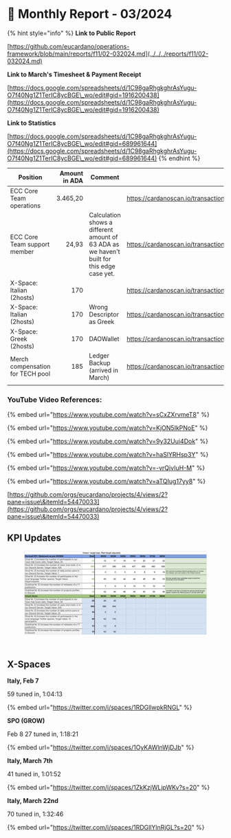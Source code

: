 # 🛫 Monthly Report - 03/2024



{% hint style="info" %}
**Link to Public Report**

[https://github.com/eucardano/operations-framework/blob/main/reports/f11/02-032024.md](../../../reports/f11/02-032024.md)



**Link to March's Timesheet & Payment Receipt**

[https://docs.google.com/spreadsheets/d/1C98gaRhgkghrAsYugu-O7f40Ng1Z1TerIC8ycBGE\_wo/edit#gid=1916200438](https://docs.google.com/spreadsheets/d/1C98gaRhgkghrAsYugu-O7f40Ng1Z1TerIC8ycBGE\_wo/edit#gid=1916200438)



**Link to Statistics**&#x20;

[https://docs.google.com/spreadsheets/d/1C98gaRhgkghrAsYugu-O7f40Ng1Z1TerIC8ycBGE\_wo/edit#gid=689961644](https://docs.google.com/spreadsheets/d/1C98gaRhgkghrAsYugu-O7f40Ng1Z1TerIC8ycBGE\_wo/edit#gid=689961644)
{% endhint %}





<table><thead><tr><th width="308">Position</th><th width="135" align="right">Amount in ADA</th><th width="204">Comment</th><th width="163" data-type="content-ref">Tx</th></tr></thead><tbody><tr><td>ECC Core Team operations</td><td align="right">3.465,20</td><td></td><td><a href="https://cardanoscan.io/transaction/56985e3a1f1286a981ac0d0fb050930e5c265ec1013e67a3a70a2757513a3189">https://cardanoscan.io/transaction/56985e3a1f1286a981ac0d0fb050930e5c265ec1013e67a3a70a2757513a3189</a></td></tr><tr><td>ECC Core Team support member</td><td align="right">24,93</td><td>Calculation shows a different amount of 63 ADA as we haven't built for this edge case yet.</td><td><a href="https://cardanoscan.io/transaction/4cf0d6289e40acca8f0c5231601bf8af1900738319acb0965164d746fb4a522b">https://cardanoscan.io/transaction/4cf0d6289e40acca8f0c5231601bf8af1900738319acb0965164d746fb4a522b</a></td></tr><tr><td>X-Space: Italian (2hosts)</td><td align="right">170</td><td></td><td><a href="https://cardanoscan.io/transaction/a1640ad254b1c32efd7475a08f846f2fe6b5f0175f115b196ce3d5a8a4285f46">https://cardanoscan.io/transaction/a1640ad254b1c32efd7475a08f846f2fe6b5f0175f115b196ce3d5a8a4285f46</a></td></tr><tr><td>X-Space: Italian (2hosts)</td><td align="right">170</td><td>Wrong Descriptor as Greek</td><td><a href="https://cardanoscan.io/transaction/cfc66d544f746d5cd307fbcdeffc83337b23a9295b5bd83e0bf2ba1805879f03">https://cardanoscan.io/transaction/cfc66d544f746d5cd307fbcdeffc83337b23a9295b5bd83e0bf2ba1805879f03</a></td></tr><tr><td>X-Space: Greek (2hosts)</td><td align="right">170</td><td>DAOWallet</td><td><a href="https://cardanoscan.io/transaction/ea7be99323a31767976c33357256c82d2241cb7b2f9b43b57807c7fc62e76959">https://cardanoscan.io/transaction/ea7be99323a31767976c33357256c82d2241cb7b2f9b43b57807c7fc62e76959</a></td></tr><tr><td>Merch compensation for TECH pool</td><td align="right">185</td><td>Ledger Backup (arrived in March) </td><td><a href="https://cardanoscan.io/transaction/f210fa6bbce93d5f2b2b716634c75e198363bf6982bfe1cdb34c1c8cfa7a2bec">https://cardanoscan.io/transaction/f210fa6bbce93d5f2b2b716634c75e198363bf6982bfe1cdb34c1c8cfa7a2bec</a></td></tr><tr><td></td><td align="right"></td><td></td><td></td></tr></tbody></table>

### YouTube Video References:

{% embed url="https://www.youtube.com/watch?v=sCxZXrvmeT8" %}

{% embed url="https://www.youtube.com/watch?v=KjON5IkPNoE" %}

{% embed url="https://www.youtube.com/watch?v=9y32Uui4Dok" %}

{% embed url="https://www.youtube.com/watch?v=haSlYRHsp3Y" %}

{% embed url="https://www.youtube.com/watch?v=-vrQjvIuH-M" %}

{% embed url="https://www.youtube.com/watch?v=aTQIug17yy8" %}



[https://github.com/orgs/eucardano/projects/4/views/2?pane=issue\&itemId=54470033](https://github.com/orgs/eucardano/projects/4/views/2?pane=issue\&itemId=54470033)

## KPI Updates



<figure><img src="../../.gitbook/assets/2403-ECC-KPI-statement.png" alt=""><figcaption></figcaption></figure>



\
X-Spaces
--------

**Italy, Feb 7**

59 tuned in, 1:04:13

{% embed url="https://twitter.com/i/spaces/1RDGllwpkRNGL" %}

**SPO (GROW)**

Feb 8 27 tuned in, 1:18:21

{% embed url="https://twitter.com/i/spaces/1OyKAWlnWjDJb" %}

**Italy, March 7th**

41 tuned in, 1:01:52

{% embed url="https://twitter.com/i/spaces/1ZkKzjWLjpWKv?s=20" %}

**Italy, March 22nd**

70 tuned in, 1:32:46

{% embed url="https://twitter.com/i/spaces/1RDGllYlnRjGL?s=20" %}
